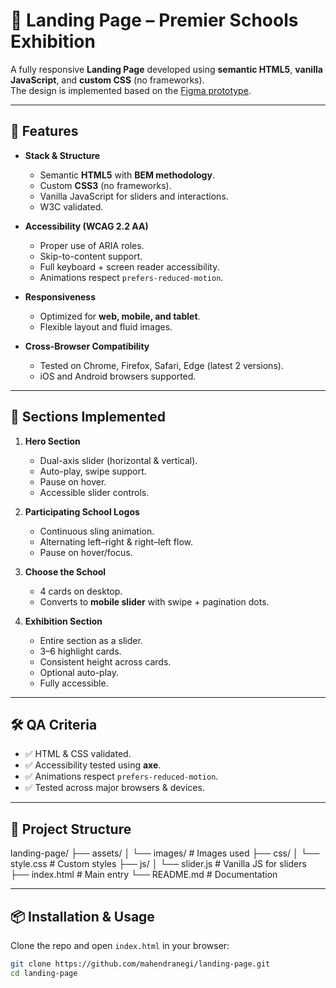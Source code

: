 # 🎨 Landing Page – Premier Schools Exhibition

A fully responsive **Landing Page** developed using **semantic HTML5**, **vanilla JavaScript**, and **custom CSS** (no frameworks).  
The design is implemented based on the [Figma prototype](https://www.figma.com/proto/uZ4DJ3er9xPeKYeb80VdMG/Premier-Schools-Exhibition--PSE--LP--12-06-2025-?node-id=1376-1295&t=74eHMUDVIk1mpqEO-1&scaling=scale-down-width&content-scaling=fixed&page-id=0%3A1&starting-point-node-id=749%3A1439).

---

## 🚀 Features

- **Stack & Structure**
  - Semantic **HTML5** with **BEM methodology**.
  - Custom **CSS3** (no frameworks).
  - Vanilla JavaScript for sliders and interactions.
  - W3C validated.

- **Accessibility (WCAG 2.2 AA)**
  - Proper use of ARIA roles.
  - Skip-to-content support.
  - Full keyboard + screen reader accessibility.
  - Animations respect `prefers-reduced-motion`.

- **Responsiveness**
  - Optimized for **web, mobile, and tablet**.
  - Flexible layout and fluid images.

- **Cross-Browser Compatibility**
  - Tested on Chrome, Firefox, Safari, Edge (latest 2 versions).
  - iOS and Android browsers supported.

---

## 📌 Sections Implemented

1. **Hero Section**
   - Dual-axis slider (horizontal & vertical).
   - Auto-play, swipe support.
   - Pause on hover.
   - Accessible slider controls.

2. **Participating School Logos**
   - Continuous sling animation.
   - Alternating left–right & right–left flow.
   - Pause on hover/focus.

3. **Choose the School**
   - 4 cards on desktop.
   - Converts to **mobile slider** with swipe + pagination dots.

4. **Exhibition Section**
   - Entire section as a slider.
   - 3–6 highlight cards.
   - Consistent height across cards.
   - Optional auto-play.
   - Fully accessible.

---

## 🛠️ QA Criteria

- ✅ HTML & CSS validated.
- ✅ Accessibility tested using **axe**.
- ✅ Animations respect `prefers-reduced-motion`.
- ✅ Tested across major browsers & devices.

---

## 📂 Project Structure

landing-page/
├── assets/
│ └── images/ # Images used
├── css/
│ └── style.css # Custom styles
├── js/
│ └── slider.js # Vanilla JS for sliders
├── index.html # Main entry
└── README.md # Documentation


---

## 📦 Installation & Usage

Clone the repo and open `index.html` in your browser:

```bash
git clone https://github.com/mahendranegi/landing-page.git
cd landing-page


